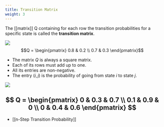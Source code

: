 ```yaml
---
title: Transition Matrix
weight: 3
---
```

The [[matrix]] Q containing for each row the transition probabilities for a specific state is called the **transition matrix**.

![](../attachments/transition-matrix-0.png)
$$Q = \begin{pmatrix} 0.8 & 0.2 \\ 0.7 & 0.3 \end{pmatrix}$$

- The matrix $Q$ is always a square matrix.
- Each of its rows must add up to one.
- All its entries are non-negative.
- The entry $(i,j)$ is the probability of going from state $i$ to state $j$.

![](../attachments/transition-matrix-1.png)

$$
Q = \begin{pmatrix} 0 & 0.3 & 0.7 \\ 0.1 & 0.9 & 0 \\ 0 & 0.4 & 0.6 \end{pmatrix}
$$
---
- [[n-Step Transition Probability]]
